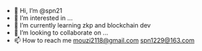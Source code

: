 - 👋 Hi, I’m @spn21
- 👀 I’m interested in ...
- 🌱 I’m currently learning zkp and blockchain dev
- 💞️ I’m looking to collaborate on ...
- 📫 How to reach me <mouzi2118@gmail.com> <spn1229@163.com>

<!---
spn21/spn21 is a ✨ special ✨ repository because its `README.md` (this file) appears on your GitHub profile.
You can click the Preview link to take a look at your changes.
--->
